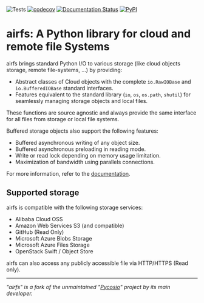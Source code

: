 ![Tests](https://github.com/JGoutin/airfs/workflows/tests/badge.svg)
[![codecov](https://codecov.io/gh/JGoutin/airfs/branch/master/graph/badge.svg)](https://codecov.io/gh/JGoutin/airfs)
[![Documentation Status](https://readthedocs.org/projects/airfs/badge/?version=latest)](https://airfs.readthedocs.io/en/latest/?badge=latest)
[![PyPI](https://img.shields.io/pypi/v/airfs.svg)](https://pypi.org/project/airfs)

airfs: A Python library for cloud and remote file Systems
=========================================================

airfs brings standard Python I/O to various storage (like cloud objects storage, remote
file-systems, ...) by providing:

* Abstract classes of Cloud objects with the complete ``io.RawIOBase`` and
  ``io.BufferedIOBase`` standard interfaces.
* Features equivalent to the standard library (``io``, ``os``, ``os.path``, ``shutil``)
  for seamlessly managing storage objects and local files.

These functions are source agnostic and always provide the same interface for all files
from storage or local file systems.

Buffered storage objects also support the following features:

* Buffered asynchronous writing of any object size.
* Buffered asynchronous preloading in reading mode.
* Write or read lock depending on memory usage limitation.
* Maximization of bandwidth using parallels connections.

For more information, refer to the [documentation](https://airfs.readthedocs.io).

Supported storage
-----------------

airfs is compatible with the following storage services:

* Alibaba Cloud OSS
* Amazon Web Services S3 (and compatible)
* GitHub (Read Only)
* Microsoft Azure Blobs Storage
* Microsoft Azure Files Storage
* OpenStack Swift / Object Store

airfs can also access any publicly accessible file via HTTP/HTTPS (Read only).

---

*"airfs" is a fork of the unmaintained "[Pycosio](https://github.com/Accelize/pycosio)" 
project by its main developer.*
